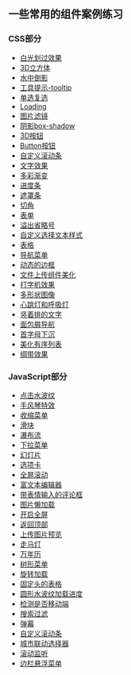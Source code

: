 ## 一些常用的组件案例练习

### CSS部分

- [白光划过效果](http://codepen.io/poetries/pen/bqLEaj)
- [3D立方体](http://codepen.io/poetries/pen/ZerOXx)
- [水中倒影](http://codepen.io/poetries/pen/peaEoZ)
- [工具提示-tooltip](http://codepen.io/poetries/pen/oZEzYx)
- [单选复选](http://codepen.io/poetries/pen/xqYEPw)
- [Loading](http://codepen.io/poetries/pen/NpyRBO)
- [图片滤镜](http://codepen.io/poetries/pen/OpQRdw)
- [阴影box-shadow](http://codepen.io/poetries/pen/XMZNKj)
- [3D按钮](http://codepen.io/poetries/pen/PpQbzx)
- [Button按钮](http://codepen.io/poetries/pen/VpQmWx)
- [自定义滚动条](http://codepen.io/poetries/pen/zZRoPw)
- [文字效果](http://codepen.io/poetries/pen/MpQbre)
- [多彩渐变](http://codepen.io/poetries/pen/aJqBKV)
- [进度条](http://codepen.io/poetries/pen/wJyoYw)
- [遮罩条](http://codepen.io/poetries/pen/BWYQEa)
- [切角](http://codepen.io/poetries/pen/oZEBXJ)
- [表单]()
- [溢出省略号]()
- [自定义选择文本样式]()
- [表格]()
- [导航菜单]()
- [动态的边框]()
- [文件上传组件美化]()
- [打字机效果]()
- [多形状图像]()
- [心跳灯和呼吸灯]()
- [竖着排的文字]()
- [面包屑导航]()
- [首字母下沉]()
- [美化有序列表]()
- [绸带效果]()

### JavaScript部分

- [点击水波纹]()
- [手风琴特效]()
- [收缩菜单]()
- [滑块]()
- [瀑布流]()
- [下拉菜单]()
- [幻灯片]()
- [选项卡]()
- [全屏滚动]()
- [富文本编辑器]()
- [带表情输入的评论框]()
- [图片懒加载]()
- [开启全屏]()
- [返回顶部]()
- [上传图片预览]()
- [走马灯]()
- [万年历]()
- [树形菜单]()
- [旋转加载]()
- [固定头的表格]()
- [圆形水波纹加载进度]()
- [检测是否移动端]()
- [搜索过滤]()
- [弹幕]()
- [自定义滚动条]()
- [城市联动选择器]()
- [滚动监听]()
- [边栏悬浮菜单]()
